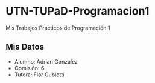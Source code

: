 # UTN-TUPaD-Programacion1
Mis Trabajos Prácticos de Programación 1

## Mis Datos

- Alumno: Adrian Gonzalez
- Comisión: 6
- Tutora: Flor Gubiotti
